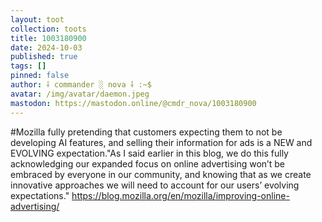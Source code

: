 ```yaml
---
layout: toot
collection: toots
title: 1003180900
date: 2024-10-03
published: true
tags: []
pinned: false
author: ⸸ commander ░ nova ⸸ :~$
avatar: /img/avatar/daemon.jpeg
mastodon: https://mastodon.online/@cmdr_nova/1003180900
---
```


#Mozilla fully pretending that customers expecting them to not be developing AI features, and selling their information for ads is a NEW and EVOLVING expectation."As I said earlier in this blog, we do this fully acknowledging our expanded focus on online advertising won’t be embraced by everyone in our community, and knowing that as we create innovative approaches we will need to account for our users’ evolving expectations." https://blog.mozilla.org/en/mozilla/improving-online-advertising/

